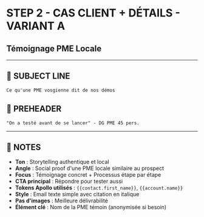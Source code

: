 # STEP 2 - CAS CLIENT + DÉTAILS - VARIANT A
## Témoignage PME Locale

---

## 📧 SUBJECT LINE
```
Ce qu'une PME vosgienne dit de nos démos
```

## 📧 PREHEADER
```
"On a testé avant de se lancer" - DG PME 45 pers.
```

---

## 📝 NOTES
- **Ton** : Storytelling authentique et local
- **Angle** : Social proof d'une PME locale similaire au prospect
- **Focus** : Témoignage concret + Processus étape par étape
- **CTA principal** : Répondre pour tester aussi
- **Tokens Apollo utilisés** : `{{contact.first_name}}`, `{{account.name}}`
- **Style** : Email texte simple avec citation en italique
- **Pas d'images** : Meilleure délivrabilité
- **Élément clé** : Nom de la PME témoin (anonymisée si besoin)

